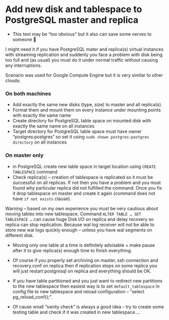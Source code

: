 # Add new disk and tablespace to PostgreSQL master and replica
* This text may be “too obvious” but it also can save some nerves to someone 🙂

I might need it if you have PostgreSQL mater and replica(s) virtual instances with streaming replication and suddenly you face a problem with disk being too full and (as usual) you must do it under normal traffic without causing any interruptions.

Scenario was used for Google Compute Engine but it is very similar to other clouds:

### On both machines
* Add exactly the same new disks (type, size) to master and all replica(s).
* Format them and mount them on every instance under mounting points with exactly the same name
* Create directory for PostgreSQL table space on mounted disk with exactly the same name on all instances
* Target directory for PostgreSQL table space must have owner “postgres:postgres” so set it using `sudo chown postgres:postgres directory` on all instances

### On master only
* in PostgreSQL create new table space in target location using `CREATE TABLESPACE` command
* Check replica(s) – creation of tablespace is replicated so it must be successful on all replicas. If not then you have a problem and you must found why particular replica did not fulfilled the command. Once you fix it drop tablespace on master and create it again (command does not have `if not exists` clause).

Warning – based on my own experience you must be very cautious about moving tables into new tablespace. Command `ALTER TABLE … SET TABLESPACE …` can cause huge Disk I/O on replica and delay recovery so replica can stop replication. Because wal log receiver will not be able to store new wal logs quickly enough – unless you have wal segments on different disk.

* Moving only one table at a time is definitely advisable + make pause after it to give replica(s) enough time to finish everything.

* Of course if you properly set archiving on master, ssh connection and recovery.conf on replica then if replication stops on some replica you will just restart postgresql on replica and everything should be OK.

* If you have table partitioned and you just want to redirect new partitions to the new tablespace then easiest way is to set `default_tablespace` in config file to new tablespace and reload configuration – “select pg_reload_conf();”.

* Of cause small “sanity check” is always a good idea – try to create some testing table and check if it was created in new tablespace….

